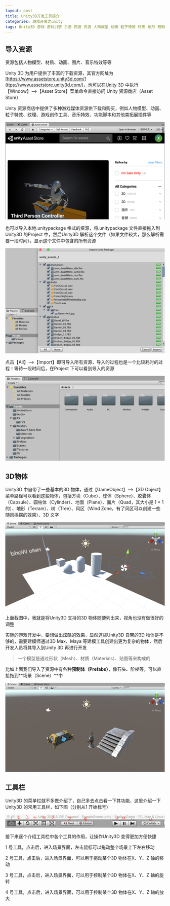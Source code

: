 ```yaml
---
layout: post
title: Unity3D开发工具简介
categories: 游戏开发之unity
tags: Unity3D 游戏 游戏引擎 手游 网游 页游 人物模型 动画 粒子特效 材质 地形 预制体 场景 材质 钢体 建模 建模师 建模工具 3DMax Maya 
---
```


## 导入资源

资源包括人物模型、材质、动画、图片、音乐特效等等

Unity 3D 为用户提供了丰富的下载资源，其官方网址为[https://www.assetstore.unity3d.com/](ttps://www.assetstore.unity3d.com/)，也可以在Unity 3D 中执行【Window】-->【Asset Store】菜单命令直接访问 Unity 资源商店（Asset Store）

Unity 资源商店中提供了多种游戏媒体资源供下载和购买，例如人物模型、动画、粒子特效、纹理、游戏创作工具、音乐特效、功能脚本和其他类拓展插件等

![](../media/image/2019-06-01/02-01.png)

也可以导入本地.unitypackage 格式的资源，将.unitypackage 文件直接拖入到Unity3D 的Project 中，然后Unity3D 解析这个文件（如果文件较大，那么解析需要一段时间），显示这个文件中包含的所有资源

![](../media/image/2019-06-01/02-02.png)

点击【All】-->【Import】即可导入所有资源，导入的过程也是一个比较耗时的过程！等待一段时间后，在Project 下可以看到导入的资源

![](../media/image/2019-06-01/02-03.png)

## 3D物体

Unity3D 中自带了一些基本的3D 物体，通过【GameObject】-->【3D Object】菜单路径可以看到这些物体，包括方块（Cube）、球体（Sphere）、胶囊体（Capsule）、圆柱体（Cylinder）、地面（Plane）、面片（Quad，其大小是 1 \* 1 的）、地形（Terrain）、树（Tree）、风区（Wind Zone，有了风区可以创建一些随风摇摆的效果）、3D 文字

![](../media/image/2019-06-01/02-04.png)

上面截图中，我就是将Unity3D 支持的3D 物体随便列出来，视角也没有做很好的调整

实际的游戏开发中，要想做出炫酷的效果，显然这些Unity3D 自带的3D 物体是不够的，需要建模师通过3D Max、Maya 等建模工具创建出更为复杂的物体，然后开发人员将其导入到Unity 3D 再进行开发

>一个模型是通过形状（Mesh）、材质（Materials）、贴图等来构成的

比如上面我们导入了资源中有各种**预制体（Prefabs）**，像石头、阶梯等，可以直接拖到**场景（Scene）**中

![](../media/image/2019-06-01/02-05.png)

## 工具栏

Unity3D 的菜单栏就不多做介绍了，自己多去点击看一下其功能，这里介绍一下Unity3D 的常用工具栏，如下图（分别从1 开始标号）

![](../media/image/2019-06-01/02-06.png)

接下来逐个介绍工具栏中各个工具的作用，让操作Unity3D 变得更加方便快捷

1 号工具，点击后，进入场景界面，左击鼠标可以拖动整个场景上下左右移动

2 号工具，点击后，进入场景界面，可以用于拖动某个3D 物体在X、Y、Z 轴的移动

3 号工具，点击后，进入场景界面，可以用于控制某个3D 物体在X、Y、Z 轴的旋转

4 号工具，点击后，进入场景界面，可以用于控制某个3D 物体在X、Y、Z 轴的放大

